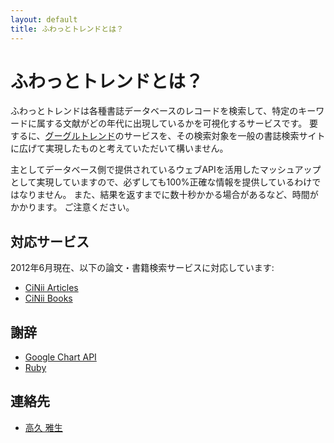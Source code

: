 ```yaml
---
layout: default
title: ふわっとトレンドとは？
---
```

ふわっとトレンドとは？
======================

ふわっとトレンドは各種書誌データベースのレコードを検索して、特定のキーワードに属する文献がどの年代に出現しているかを可視化するサービスです。
要するに、[グーグルトレンド](http://www.google.co.jp/trends/)のサービスを、その検索対象を一般の書誌検索サイトに広げて実現したものと考えていただいて構いません。

主としてデータベース側で提供されているウェブAPIを活用したマッシュアップとして実現していますので、必ずしても100%正確な情報を提供しているわけではなりません。
また、結果を返すまでに数十秒かかる場合があるなど、時間がかかります。
ご注意ください。

対応サービス
------------

2012年6月現在、以下の論文・書籍検索サービスに対応しています:

* [CiNii Articles](http://ci.nii.ac.jp)
* [CiNii Books](http://ci.nii.ac.jp/books/)

謝辞
----

* [Google Chart API](https://developers.google.com/chart/)
* [Ruby](http://www.ruby-lang.org/)

連絡先
------

* [高久 雅生](http://masao.jpn.org)

